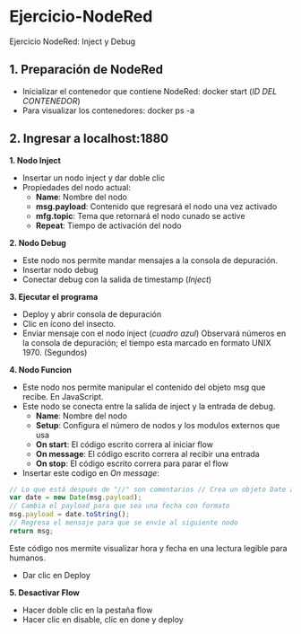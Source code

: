 # Ejercicio-NodeRed
Ejercicio NodeRed: Inject y Debug 

## 1. Preparación de NodeRed
- Inicializar el contenedor que contiene NodeRed:
docker start (_ID DEL CONTENEDOR_)
- Para visualizar los contenedores:
docker ps -a

 ## 2. Ingresar a localhost:1880
    
__1. Nodo Inject__
- Insertar un nodo inject y dar doble clic
- Propiedades del nodo actual:
    - __Name__: Nombre del nodo 
    - __msg.payload__: Contenido que regresará el nodo una vez activado
    - __mfg.topic__: Tema que retornará el nodo cunado se active
    - __Repeat__: Tiempo de activación del nodo

__2. Nodo Debug__
- Este nodo nos permite mandar mensajes a la consola de depuración.
- Insertar nodo debug
- Conectar debug con la salida de timestamp (_Inject_)

__3. Ejecutar el programa__
- Deploy y abrir consola de depuración
- Clic en ícono del insecto.
- Enviar mensaje con el nodo inject (_cuadro azul_)
Observará números en la consola de depuración; el tiempo esta marcado en formato UNIX 1970. (Segundos) 

__4. Nodo Funcion__
- Este nodo nos permite manipular el contenido del objeto msg que recibe. En JavaScript.
- Este nodo se conecta entre la salida de inject y la entrada de debug.
    - __Name__: Nombre del nodo
    - __Setup__: Configura el número de nodos y los modulos externos que usa
    - __On start__: El código escrito correra al iniciar flow
    - __On message__: El código escrito correra al recibir una entrada
    - __On stop__: El código escrito correra para parar el flow
- Insertar este codigo en _On message_:

```javascript
// Lo que está después de "//" son comentarios // Crea un objeto Date a partir del msg.payload enviado por timestamp 
var date = new Date(msg.payload);
// Cambia el payload para que sea una fecha con formato 
msg.payload = date.toString(); 
// Regresa el mensaje para que se envíe al siguiente nodo 
return msg; 
```
Este código nos mermite visualizar hora y fecha en una lectura legible para humanos.
- Dar clic en Deploy

__5. Desactivar Flow__
- Hacer doble clic en la pestaña flow
- Hacer clic en disable, clic en done y deploy
